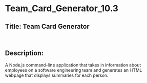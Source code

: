 # Team_Card_Generator_10.3

## Title: Team Card Generator
<br>

## Description:
A Node.js command-line application that takes in information about employees on a software engineering team and generates an HTML webpage that displays summaries for each person.
<br><br>
